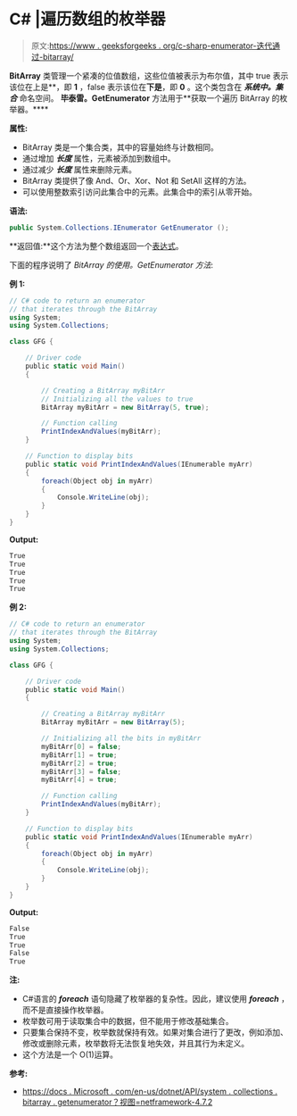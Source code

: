 # C# |遍历数组的枚举器

> 原文:[https://www . geeksforgeeks . org/c-sharp-enumerator-迭代通过-bitarray/](https://www.geeksforgeeks.org/c-sharp-enumerator-that-iterates-through-the-bitarray/)

**BitArray** 类管理一个紧凑的位值数组，这些位值被表示为布尔值，其中 true 表示该位在上是**，即 **1** ，false 表示该位在**下是**，即 **0** 。这个类包含在 ***系统中。集合*** 命名空间。
**毕泰雷。GetEnumerator** 方法用于**获取一个遍历 BitArray 的枚举器。****

**属性:**

*   BitArray 类是一个集合类，其中的容量始终与计数相同。
*   通过增加 ***长度*** 属性，元素被添加到数组中。
*   通过减少 ***长度*** 属性来删除元素。
*   BitArray 类提供了像 And、Or、Xor、Not 和 SetAll 这样的方法。
*   可以使用整数索引访问此集合中的元素。此集合中的索引从零开始。

**语法:**

```cs
public System.Collections.IEnumerator GetEnumerator ();

```

**返回值:**这个方法为整个数组返回一个[表达式](https://docs.microsoft.com/en-us/dotnet/api/system.collections.ienumerator?view=netframework-4.7.2)。

下面的程序说明了 *BitArray 的使用。GetEnumerator 方法*:

**例 1:**

```cs
// C# code to return an enumerator
// that iterates through the BitArray
using System;
using System.Collections;

class GFG {

    // Driver code
    public static void Main()
    {

        // Creating a BitArray myBitArr
        // Initializing all the values to true
        BitArray myBitArr = new BitArray(5, true);

        // Function calling
        PrintIndexAndValues(myBitArr);
    }

    // Function to display bits
    public static void PrintIndexAndValues(IEnumerable myArr)
    {
        foreach(Object obj in myArr)
        {
            Console.WriteLine(obj);
        }
    }
}
```

**Output:**

```cs
True
True
True
True
True

```

**例 2:**

```cs
// C# code to return an enumerator
// that iterates through the BitArray
using System;
using System.Collections;

class GFG {

    // Driver code
    public static void Main()
    {

        // Creating a BitArray myBitArr
        BitArray myBitArr = new BitArray(5);

        // Initializing all the bits in myBitArr
        myBitArr[0] = false;
        myBitArr[1] = true;
        myBitArr[2] = true;
        myBitArr[3] = false;
        myBitArr[4] = true;

        // Function calling
        PrintIndexAndValues(myBitArr);
    }

    // Function to display bits
    public static void PrintIndexAndValues(IEnumerable myArr)
    {
        foreach(Object obj in myArr)
        {
            Console.WriteLine(obj);
        }
    }
}
```

**Output:**

```cs
False
True
True
False
True

```

**注:**

*   C#语言的 ***foreach*** 语句隐藏了枚举器的复杂性。因此，建议使用 ***foreach*** ，而不是直接操作枚举器。
*   枚举数可用于读取集合中的数据，但不能用于修改基础集合。
*   只要集合保持不变，枚举数就保持有效。如果对集合进行了更改，例如添加、修改或删除元素，枚举数将无法恢复地失效，并且其行为未定义。
*   这个方法是一个 O(1)运算。

**参考:**

*   [https://docs . Microsoft . com/en-us/dotnet/API/system . collections . bitarray . getenumerator？视图=netframework-4.7.2](https://docs.microsoft.com/en-us/dotnet/api/system.collections.bitarray.getenumerator?view=netframework-4.7.2)
